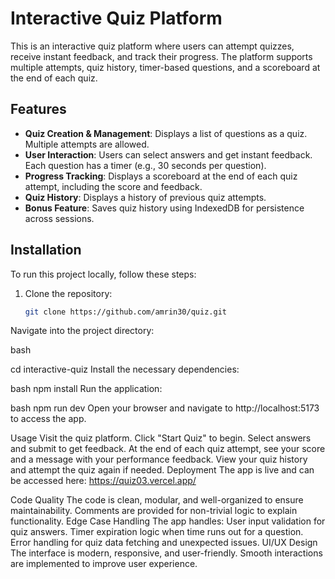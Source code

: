 # Interactive Quiz Platform

This is an interactive quiz platform where users can attempt quizzes, receive instant feedback, and track their progress. The platform supports multiple attempts, quiz history, timer-based questions, and a scoreboard at the end of each quiz.

## Features

- **Quiz Creation & Management**: Displays a list of questions as a quiz. Multiple attempts are allowed.
- **User Interaction**: Users can select answers and get instant feedback. Each question has a timer (e.g., 30 seconds per question).
- **Progress Tracking**: Displays a scoreboard at the end of each quiz attempt, including the score and feedback.
- **Quiz History**: Displays a history of previous quiz attempts.
- **Bonus Feature**: Saves quiz history using IndexedDB for persistence across sessions.
  
## Installation

To run this project locally, follow these steps:

1. Clone the repository:
   ```bash
   git clone https://github.com/amrin30/quiz.git
Navigate into the project directory:

bash

cd interactive-quiz
Install the necessary dependencies:

bash
npm install
Run the application:

bash
npm run dev
Open your browser and navigate to http://localhost:5173 to access the app.

Usage
Visit the quiz platform.
Click "Start Quiz" to begin.
Select answers and submit to get feedback.
At the end of each quiz attempt, see your score and a message with your performance feedback.
View your quiz history and attempt the quiz again if needed.
Deployment
The app is live and can be accessed here: https://quiz03.vercel.app/

Code Quality
The code is clean, modular, and well-organized to ensure maintainability.
Comments are provided for non-trivial logic to explain functionality.
Edge Case Handling
The app handles:
User input validation for quiz answers.
Timer expiration logic when time runs out for a question.
Error handling for quiz data fetching and unexpected issues.
UI/UX Design
The interface is modern, responsive, and user-friendly.
Smooth interactions are implemented to improve user experience.
